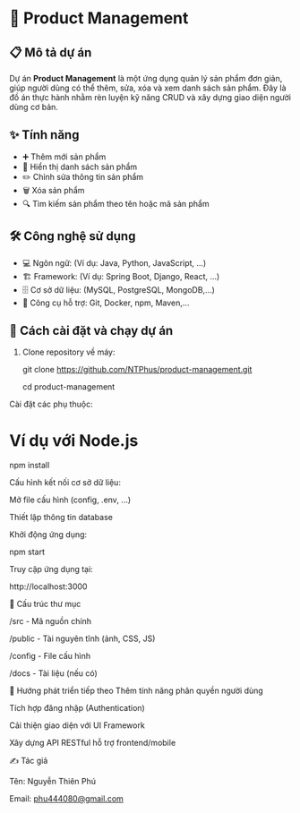 # 🛒 Product Management

## 📋 Mô tả dự án
Dự án **Product Management** là một ứng dụng quản lý sản phẩm đơn giản, giúp người dùng có thể thêm, sửa, xóa và xem danh sách sản phẩm. Đây là đồ án thực hành nhằm rèn luyện kỹ năng CRUD và xây dựng giao diện người dùng cơ bản.

## ✨ Tính năng
- ➕ Thêm mới sản phẩm
- 📃 Hiển thị danh sách sản phẩm
- ✏️ Chỉnh sửa thông tin sản phẩm
- 🗑️ Xóa sản phẩm
- 🔍 Tìm kiếm sản phẩm theo tên hoặc mã sản phẩm

## 🛠️ Công nghệ sử dụng
- 💻 Ngôn ngữ: (Ví dụ: Java, Python, JavaScript, ...)
- 🏗️ Framework: (Ví dụ: Spring Boot, Django, React, ...)
- 🗄️ Cơ sở dữ liệu: (MySQL, PostgreSQL, MongoDB,...)
- 🔧 Công cụ hỗ trợ: Git, Docker, npm, Maven,...

## 🚀 Cách cài đặt và chạy dự án

1. Clone repository về máy:
   
   git clone https://github.com/NTPhus/product-management.git
   
   cd product-management
   
Cài đặt các phụ thuộc:


# Ví dụ với Node.js

npm install

Cấu hình kết nối cơ sở dữ liệu:

Mở file cấu hình (config, .env, ...)

Thiết lập thông tin database

Khởi động ứng dụng:

npm start

Truy cập ứng dụng tại:

http://localhost:3000

📂 Cấu trúc thư mục

/src - Mã nguồn chính

/public - Tài nguyên tĩnh (ảnh, CSS, JS)

/config - File cấu hình

/docs - Tài liệu (nếu có)

🔮 Hướng phát triển tiếp theo
Thêm tính năng phân quyền người dùng

Tích hợp đăng nhập (Authentication)

Cải thiện giao diện với UI Framework

Xây dựng API RESTful hỗ trợ frontend/mobile

✍️ Tác giả

Tên: Nguyễn Thiên Phú

Email: phu444080@gmail.com
